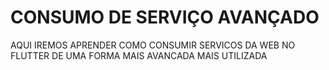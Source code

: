 # CONSUMO DE SERVIÇO AVANÇADO

AQUI IREMOS APRENDER COMO CONSUMIR SERVICOS DA WEB NO FLUTTER DE UMA FORMA MAIS AVANCADA
MAIS UTILIZADA